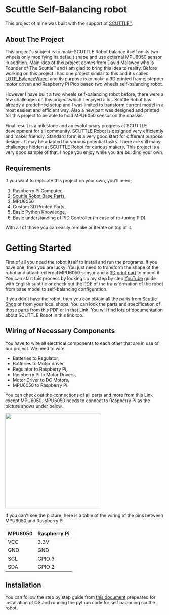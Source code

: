 # Scuttle Self-Balancing robot

This project of mine was built with the support of [SCUTTLE™](https://www.scuttlerobot.org/). 

## About The Project

This project's subject is to make SCUTTLE Robot balance itself on its two wheels only modifying its default shape and use external MPU6050 sensor in addition. Main idea of this project comes from David Malawey who is Founder of The Scuttle™ and I am glad to bring this idea to reality. Before working on this project i had one project similar to this and it's called [LOTP_BalanceWheel](https://github.com/SMDHuman/BalanceWheel) and its purpose is to make a 3D printed frame, stepper motor driven and Raspberry Pi Pico based two wheels self-balancing robot.

However I have built a two wheels self-balancing robot before, there were a few challenges on this project which I enjoyed a lot. Scuttle Robot has already a predefined setup and I was limited to transform current model in a most easiest and efficient way. Also a new part was designed and printed for this project to be able to hold MPU6050 sensor on the chassis.

Final result is a milestone and an evolutionary progress at SCUTTLE development for all community.
SCUTTLE Robot is designed very efficiently and maker friendly.  Standard form is a very good start for different purpose designs. It may be adapted for various potential tasks. There are still many challenges hidden at SCUTTLE Robot for curious makers. This project is a very good sample of that. I hope you enjoy while you are building your own.


## Requirements 

If you want to replicate this project on your own, you'll need;
1.	Raspberry Pi Computer,
2. [Scuttle Robot Base Parts](https://github.com/SMDHuman/ScuttleBalancingRobot/blob/main/docs/Item%20Links%2020230606.pdf),
3.	MPU6050
4.	Custom 3D Printed Parts,
5.	Basic Python Knowledge,
6.	Basic understanding of PID Controller (in case of re-tuning PID)

With all of those you can easily remake or iterate on top of it.

# Getting Started

First of all you need the robot itself to install and run the programs. If you have one, then you are lucky! You just need to transform the shape of the robot and attach external MPU6050 sensor and a [3D print part](https://github.com/SMDHuman/ScuttleBalancingRobot/tree/main/3D%20Models) to mount it. You can start this process by looking up my step by step [YouTube](https://youtu.be/XI1HBQYeNek) guide with English subtitle or check out the [PDF](https://github.com/SMDHuman/ScuttleBalancingRobot/blob/main/docs/Self%20Balanced%20Robot%20Transformation.pdf) of the transformation of the robot from base model to self-balancing configuration.

If you don't have the robot, then you can obtain all the parts from [Scuttle Shop](https://www.scuttlerobot.org/shop/) or from your local shops. You can look the parts and specification of those parts from this [PDF](https://github.com/SMDHuman/ScuttleBalancingRobot/blob/main/docs/Item%20Links%2020230606.pdf) or in that [Link](https://www.scuttlerobot.org/resources/). You will find lots of documentation about SCUTTLE Robot in this link too.

## Wiring of Necessary Components

You have to wire all electrical components to each other that are in use of our project. We need to wire
*	Batteries to Regulator,
*	Batteries to Motor driver,
*	Regulator to Raspberry Pi,
*	Raspberry Pi to Motor Drivers,
*	Motor Driver to DC Motors,
*	MPU6050 to Raspberry Pi.

You can check out the connections of all parts and more from this Link except MPU6050. MPU6050 needs to connect to Raspberry Pi as the picture shows under below.

<img src="https://github.com/SMDHuman/ScuttleBalancingRobot/blob/main/images/Raspbery%20Pi%20to%20MPU6050.jpeg"  width="300">

If you can't see the picture, here is a table of the wiring of the pins between MPU6050 and Raspberry Pi.

| MPU6050 | Raspberry Pi |
|---------|--------------|
| VCC     | 3.3V         |
| GND     | GND          |
| SCL     | GPIO 3       |
| SDA     | GPIO 2       |

## Installation 
You can follow the step by step guide from [this document](https://github.com/SMDHuman/ScuttleBalancingRobot/blob/main/docs/Software%20Installation%20Guide%20v1.pdf) prepeared for installation of OS and running the python code for self balancing scuttle robot. 
